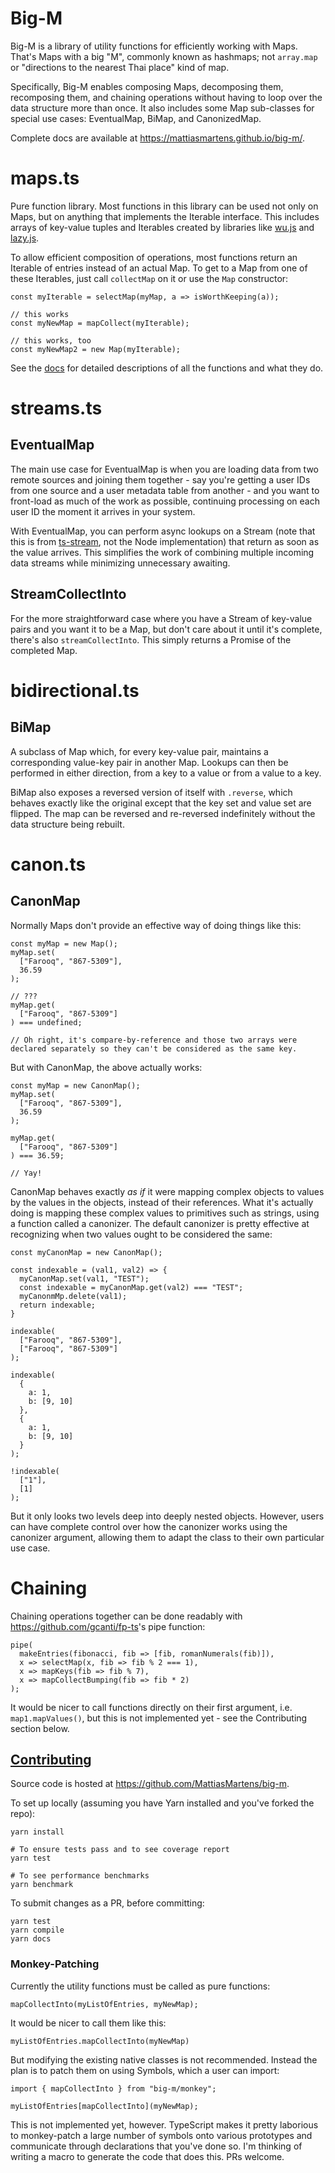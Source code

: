 # Big-M

Big-M is a library of utility functions for efficiently working with Maps. 
That's Maps with a big "M", commonly known as hashmaps; not `array.map` or "directions to the nearest Thai place" kind of map.

Specifically, Big-M enables composing Maps, decomposing them, recomposing them, and chaining operations without having to loop over the data structure more than once.
It also includes some Map sub-classes for special use cases: EventualMap, BiMap, and CanonizedMap.

Complete docs are available at <https://mattiasmartens.github.io/big-m/>.

# maps.ts

Pure function library.
Most functions in this library can be used not only on Maps, but on anything that implements the Iterable interface.
This includes arrays of key-value tuples and Iterables created by libraries like [wu.js](https://fitzgen.github.io/wu.js/) and [lazy.js](http://danieltao.com/lazy.js/).

To allow efficient composition of operations, most functions return an Iterable of entries instead of an actual Map.
To get to a Map from one of these Iterables, just call `collectMap` on it or use the `Map` constructor:

```
const myIterable = selectMap(myMap, a => isWorthKeeping(a));

// this works
const myNewMap = mapCollect(myIterable);

// this works, too
const myNewMap2 = new Map(myIterable);
```

See the [docs](https://mattiasmartens.github.io/big-m/) for detailed descriptions of all the functions and what they do.

# streams.ts

## EventualMap

The main use case for EventualMap is when you are loading data from two remote sources and joining them together - say you're getting a user IDs from one source and a user metadata table from another - and you want to front-load as much of the work as possible, continuing processing on each user ID the moment it arrives in your system.

With EventualMap, you can perform async lookups on a Stream (note that this is from [ts-stream](https://github.com/poelstra/ts-stream), not the Node implementation) that return as soon as the value arrives.
This simplifies the work of combining multiple incoming data streams while minimizing unnecessary awaiting.

## StreamCollectInto

For the more straightforward case where you have a Stream of key-value pairs and you want it to be a Map, but don't care about it until it's complete, there's also `streamCollectInto`.
This simply returns a Promise of the completed Map.

# bidirectional.ts

## BiMap

A subclass of Map which, for every key-value pair, maintains a corresponding value-key pair in another Map.
Lookups can then be performed in either direction, from a key to a value or from a value to a key.

BiMap also exposes a reversed version of itself with `.reverse`, which behaves exactly like the original except that the key set and value set are flipped.
The map can be reversed and re-reversed indefinitely without the data structure being rebuilt.

# canon.ts

## CanonMap

Normally Maps don't provide an effective way of doing things like this:

```
const myMap = new Map();
myMap.set(
  ["Farooq", "867-5309"],
  36.59
);

// ???
myMap.get(
  ["Farooq", "867-5309"]
) === undefined;

// Oh right, it's compare-by-reference and those two arrays were declared separately so they can't be considered as the same key.

```

But with CanonMap, the above actually works:

```
const myMap = new CanonMap();
myMap.set(
  ["Farooq", "867-5309"],
  36.59
);

myMap.get(
  ["Farooq", "867-5309"]
) === 36.59;

// Yay!

```

CanonMap behaves exactly *as if* it were mapping complex objects to values by the values in the objects, instead of their references.
What it's actually doing is mapping these complex values to primitives such as strings, using a function called a canonizer.
The default canonizer is pretty effective at recognizing when two values ought to be considered the same:
```
const myCanonMap = new CanonMap();

const indexable = (val1, val2) => {
  myCanonMap.set(val1, "TEST");
  const indexable = myCanonMap.get(val2) === "TEST";
  myCanonmMp.delete(val1);
  return indexable;
}

indexable(
  ["Farooq", "867-5309"],
  ["Farooq", "867-5309"]
);

indexable(
  {
    a: 1,
    b: [9, 10]
  },
  {
    a: 1,
    b: [9, 10]
  }
);

!indexable(
  ["1"],
  [1]
);
```

But it only looks two levels deep into deeply nested objects.
However, users can have complete control over how the canonizer works using the canonizer argument, allowing them to adapt the class to their own particular use case.

# Chaining

Chaining operations together can be done readably with <https://github.com/gcanti/fp-ts>'s pipe function:

```
pipe(
  makeEntries(fibonacci, fib => [fib, romanNumerals(fib)]),
  x => selectMap(x, fib => fib % 2 === 1),
  x => mapKeys(fib => fib % 7),
  x => mapCollectBumping(fib => fib * 2)
);
```

It would be nicer to call functions directly on their first argument, i.e. `map1.mapValues()`, but this is not implemented yet - see the Contributing section below.

## [Contributing](https://github.com/MattiasMartens/big-m)

Source code is hosted at <https://github.com/MattiasMartens/big-m>.

To set up locally (assuming you have Yarn installed and you've forked the repo):
```
yarn install

# To ensure tests pass and to see coverage report
yarn test

# To see performance benchmarks
yarn benchmark
```

To submit changes as a PR, before committing:
```
yarn test
yarn compile
yarn docs
```

### Monkey-Patching

Currently the utility functions must be called as pure functions:

```
mapCollectInto(myListOfEntries, myNewMap);
```

It would be nicer to call them like this:
```
myListOfEntries.mapCollectInto(myNewMap)
```

But modifying the existing native classes is not recommended.
Instead the plan is to patch them on using Symbols, which a user can import:

```
import { mapCollectInto } from "big-m/monkey";

myListOfEntries[mapCollectInto](myNewMap);
```

This is not implemented yet, however.
TypeScript makes it pretty laborious to monkey-patch a large number of symbols onto various prototypes and communicate through declarations that you've done so.
I'm thinking of writing a macro to generate the code that does this.
PRs welcome.
